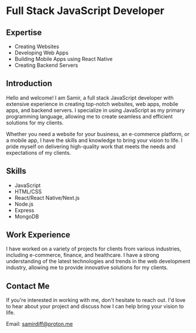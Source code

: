 # Full Stack JavaScript Developer

## Expertise
- Creating Websites
- Developing Web Apps
- Building Mobile Apps using React Native
- Creating Backend Servers

## Introduction
Hello and welcome! I am Samir, a full stack JavaScript developer with extensive experience in creating top-notch websites, web apps, mobile apps, and backend servers. I specialize in using JavaScript as my primary programming language, allowing me to create seamless and efficient solutions for my clients.

Whether you need a website for your business, an e-commerce platform, or a mobile app, I have the skills and knowledge to bring your vision to life. I pride myself on delivering high-quality work that meets the needs and expectations of my clients.

## Skills
- JavaScript
- HTML/CSS
- React/React Native/Next.js
- Node.js
- Express
- MongoDB

## Work Experience
I have worked on a variety of projects for clients from various industries, including e-commerce, finance, and healthcare. I have a strong understanding of the latest technologies and trends in the web development industry, allowing me to provide innovative solutions for my clients.

## Contact Me
If you're interested in working with me, don't hesitate to reach out. I'd love to hear about your project and discuss how I can help bring your vision to life.

Email: samirdiff@proton.me
